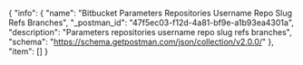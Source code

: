 {
  "info": {
    "name": "Bitbucket Parameters Repositories Username Repo Slug Refs Branches",
    "_postman_id": "47f5ec03-f12d-4a81-bf9e-a1b93ea4301a",
    "description": "Parameters repositories username repo slug refs branches",
    "schema": "https://schema.getpostman.com/json/collection/v2.0.0/"
  },
  "item": []
}